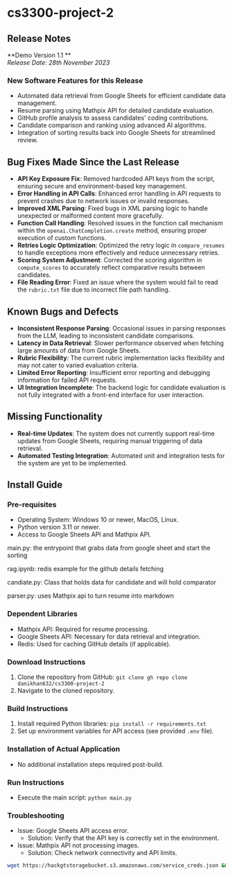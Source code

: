 # cs3300-project-2

## Release Notes

**Demo Version 1.1 **  
_Release Date: 28th November 2023_

### New Software Features for this Release

- Automated data retrieval from Google Sheets for efficient candidate data management.
- Resume parsing using Mathpix API for detailed candidate evaluation.
- GitHub profile analysis to assess candidates' coding contributions.
- Candidate comparison and ranking using advanced AI algorithms.
- Integration of sorting results back into Google Sheets for streamlined review.

## Bug Fixes Made Since the Last Release

- **API Key Exposure Fix**: Removed hardcoded API keys from the script, ensuring secure and environment-based key management.
- **Error Handling in API Calls**: Enhanced error handling in API requests to prevent crashes due to network issues or invalid responses.
- **Improved XML Parsing**: Fixed bugs in XML parsing logic to handle unexpected or malformed content more gracefully.
- **Function Call Handling**: Resolved issues in the function call mechanism within the `openai.ChatCompletion.create` method, ensuring proper execution of custom functions.
- **Retries Logic Optimization**: Optimized the retry logic in `compare_resumes` to handle exceptions more effectively and reduce unnecessary retries.
- **Scoring System Adjustment**: Corrected the scoring algorithm in `compute_scores` to accurately reflect comparative results between candidates.
- **File Reading Error**: Fixed an issue where the system would fail to read the `rubric.txt` file due to incorrect file path handling.

## Known Bugs and Defects

- **Inconsistent Response Parsing**: Occasional issues in parsing responses from the LLM, leading to inconsistent candidate comparisons.
- **Latency in Data Retrieval**: Slower performance observed when fetching large amounts of data from Google Sheets.
- **Rubric Flexibility**: The current rubric implementation lacks flexibility and may not cater to varied evaluation criteria.
- **Limited Error Reporting**: Insufficient error reporting and debugging information for failed API requests.
- **UI Integration Incomplete**: The backend logic for candidate evaluation is not fully integrated with a front-end interface for user interaction.

## Missing Functionality

- **Real-time Updates**: The system does not currently support real-time updates from Google Sheets, requiring manual triggering of data retrieval.
- **Automated Testing Integration**: Automated unit and integration tests for the system are yet to be implemented.

## Install Guide

### Pre-requisites

- Operating System: Windows 10 or newer, MacOS, Linux.
- Python version 3.11 or newer.
- Access to Google Sheets API and Mathpix API.

main.py: the entrypoint that grabs data from google sheet and start the sorting

rag.ipynb: redis example for the github details fetching

candiate.py: Class that holds data for candidate and will hold comparator

parser.py: uses Mathpix api to turn resume into markdown

### Dependent Libraries

- Mathpix API: Required for resume processing.
- Google Sheets API: Necessary for data retrieval and integration.
- Redis: Used for caching GitHub details (if applicable).

### Download Instructions

1. Clone the repository from GitHub: `git clone gh repo clone danikhan632/cs3300-project-2`
2. Navigate to the cloned repository.

### Build Instructions

1. Install required Python libraries: `pip install -r requirements.txt`
2. Set up environment variables for API access (see provided `.env` file).

### Installation of Actual Application

- No additional installation steps required post-build.

### Run Instructions

- Execute the main script: `python main.py`

### Troubleshooting

- Issue: Google Sheets API access error.
  - Solution: Verify that the API key is correctly set in the environment.
- Issue: Mathpix API not processing images.
  - Solution: Check network connectivity and API limits.

```bash
wget https://hackgtstoragebucket.s3.amazonaws.com/service_creds.json && wget https://hackgtstoragebucket.s3.amazonaws.com/.env
```
